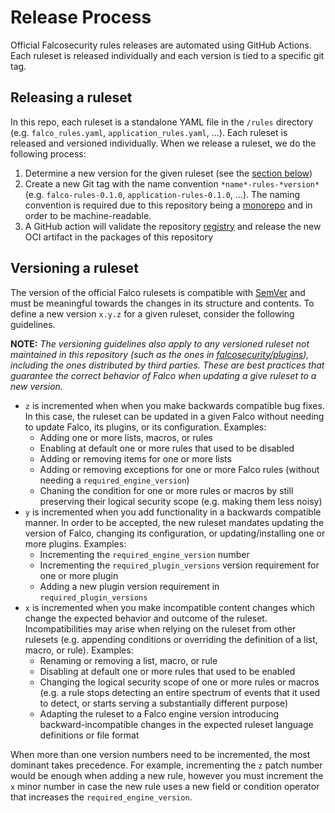 # Release Process

Official Falcosecurity rules releases are automated using GitHub Actions. Each ruleset is released individually and each version is tied to a specific git tag.

## Releasing a ruleset

In this repo, each ruleset is a standalone YAML file in the `/rules` directory (e.g. `falco_rules.yaml`, `application_rules.yaml`, ...). Each ruleset is released and versioned individually. When we release a ruleset, we do the following process:

1. Determine a new version for the given ruleset (see the [section below](#versioning-a-ruleset))
2. Create a new Git tag with the name convention `*name*-rules-*version*` (e.g. `falco-rules-0.1.0`, `application-rules-0.1.0`, ...). The naming convention is required due to this repository being a [monorepo](https://en.wikipedia.org/wiki/Monorepo) and in order to be machine-readable.
3. A GitHub action will validate the repository [registry](./registry.yaml) and release the new OCI artifact in the packages of this repository

## Versioning a ruleset

The version of the official Falco rulesets is compatible with [SemVer](https://semver.org/) and must be meaningful towards the changes in its structure and contents. To define a new version `x.y.z` for a given ruleset, consider the following guidelines. 

**NOTE:** *The versioning guidelines also apply to any versioned ruleset not maintained in this repository (such as the ones in [falcosecurity/plugins](https://github.com/falcosecurity/plugins)), including the ones distributed by third parties. These are best practices that guarantee the correct behavior of Falco when updating a give ruleset to a new version.*

- `z` is incremented when when you make backwards compatible bug fixes. In this case, the ruleset can be updated in a given Falco without needing to update Falco, its plugins, or its configuration. Examples:
    - Adding one or more lists, macros, or rules
    - Enabling at default one or more rules that used to be disabled
    - Adding or removing items for one or more lists
    - Adding or removing exceptions for one or more Falco rules (without needing a `required_engine_version`)
    - Chaning the condition for one or more rules or macros by still preserving their logical security scope (e.g. making them less noisy)
- `y` is incremented when you add functionality in a backwards compatible manner. In order to be accepted, the new ruleset mandates updating the version of Falco, changing its configuration, or updating/installing one or more plugins. Examples:
    - Incrementing the `required_engine_version` number
    - Incrementing the `required_plugin_versions` version requirement for one or more plugin
    - Adding a new plugin version requirement in `required_plugin_versions`
- `x` is incremented when you make incompatible content changes which change the expected behavior and outcome of the ruleset. Incompatibilities may arise when relying on the ruleset from other rulesets (e.g. appending conditions or overriding the definition of a list, macro, or rule). Examples:
    - Renaming or removing a list, macro, or rule
    - Disabling at default one or more rules that used to be enabled
    - Changing the logical security scope of one or more rules or macros (e.g. a rule stops detecting an entire spectrum of events that it used to detect, or starts serving a substantially different purpose)
    - Adapting the ruleset to a Falco engine version introducing backward-incompatible changes in the expected ruleset language definitions or file format

When more than one version numbers need to be incremented, the most dominant takes precedence. For example, incrementing the `z` patch number would be enough when adding a new rule, however you must increment the `x` minor number in case the new rule uses a new field or condition operator that increases the `required_engine_version`.

